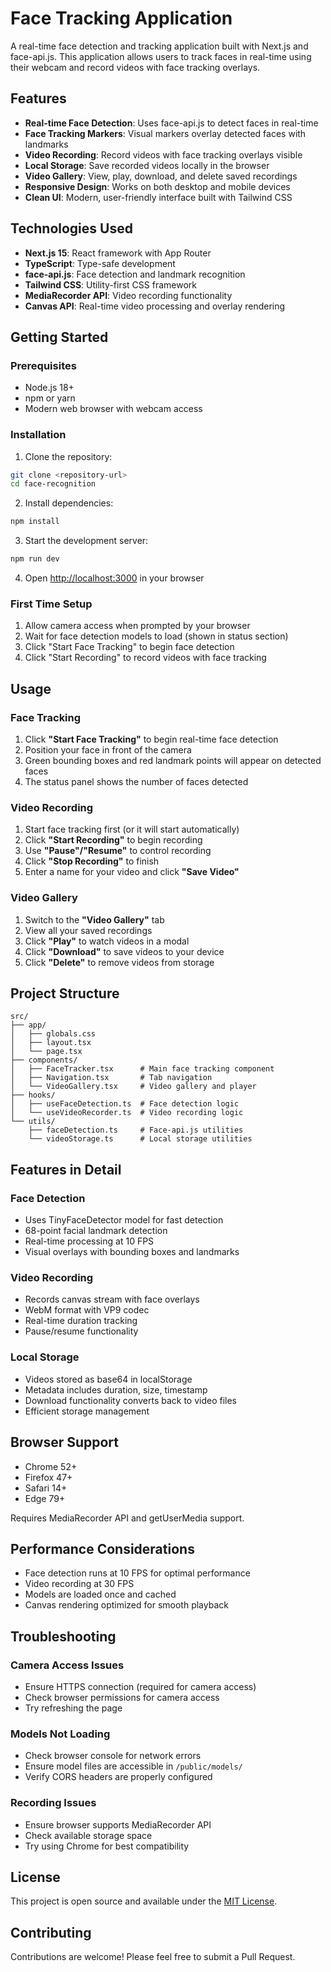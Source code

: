 # Face Tracking Application

A real-time face detection and tracking application built with Next.js and face-api.js. This application allows users to track faces in real-time using their webcam and record videos with face tracking overlays.

## Features

- **Real-time Face Detection**: Uses face-api.js to detect faces in real-time
- **Face Tracking Markers**: Visual markers overlay detected faces with landmarks
- **Video Recording**: Record videos with face tracking overlays visible
- **Local Storage**: Save recorded videos locally in the browser
- **Video Gallery**: View, play, download, and delete saved recordings
- **Responsive Design**: Works on both desktop and mobile devices
- **Clean UI**: Modern, user-friendly interface built with Tailwind CSS

## Technologies Used

- **Next.js 15**: React framework with App Router
- **TypeScript**: Type-safe development
- **face-api.js**: Face detection and landmark recognition
- **Tailwind CSS**: Utility-first CSS framework
- **MediaRecorder API**: Video recording functionality
- **Canvas API**: Real-time video processing and overlay rendering

## Getting Started

### Prerequisites

- Node.js 18+ 
- npm or yarn
- Modern web browser with webcam access

### Installation

1. Clone the repository:
```bash
git clone <repository-url>
cd face-recognition
```

2. Install dependencies:
```bash
npm install
```

3. Start the development server:
```bash
npm run dev
```

4. Open [http://localhost:3000](http://localhost:3000) in your browser

### First Time Setup

1. Allow camera access when prompted by your browser
2. Wait for face detection models to load (shown in status section)
3. Click "Start Face Tracking" to begin face detection
4. Click "Start Recording" to record videos with face tracking

## Usage

### Face Tracking

1. Click **"Start Face Tracking"** to begin real-time face detection
2. Position your face in front of the camera
3. Green bounding boxes and red landmark points will appear on detected faces
4. The status panel shows the number of faces detected

### Video Recording

1. Start face tracking first (or it will start automatically)
2. Click **"Start Recording"** to begin recording
3. Use **"Pause"/"Resume"** to control recording
4. Click **"Stop Recording"** to finish
5. Enter a name for your video and click **"Save Video"**

### Video Gallery

1. Switch to the **"Video Gallery"** tab
2. View all your saved recordings
3. Click **"Play"** to watch videos in a modal
4. Click **"Download"** to save videos to your device
5. Click **"Delete"** to remove videos from storage

## Project Structure

```
src/
├── app/
│   ├── globals.css
│   ├── layout.tsx
│   └── page.tsx
├── components/
│   ├── FaceTracker.tsx      # Main face tracking component
│   ├── Navigation.tsx       # Tab navigation
│   └── VideoGallery.tsx     # Video gallery and player
├── hooks/
│   ├── useFaceDetection.ts  # Face detection logic
│   └── useVideoRecorder.ts  # Video recording logic
└── utils/
    ├── faceDetection.ts     # Face-api.js utilities
    └── videoStorage.ts      # Local storage utilities
```

## Features in Detail

### Face Detection
- Uses TinyFaceDetector model for fast detection
- 68-point facial landmark detection
- Real-time processing at 10 FPS
- Visual overlays with bounding boxes and landmarks

### Video Recording
- Records canvas stream with face overlays
- WebM format with VP9 codec
- Real-time duration tracking
- Pause/resume functionality

### Local Storage
- Videos stored as base64 in localStorage
- Metadata includes duration, size, timestamp
- Download functionality converts back to video files
- Efficient storage management

## Browser Support

- Chrome 52+
- Firefox 47+
- Safari 14+
- Edge 79+

Requires MediaRecorder API and getUserMedia support.

## Performance Considerations

- Face detection runs at 10 FPS for optimal performance
- Video recording at 30 FPS
- Models are loaded once and cached
- Canvas rendering optimized for smooth playback

## Troubleshooting

### Camera Access Issues
- Ensure HTTPS connection (required for camera access)
- Check browser permissions for camera access
- Try refreshing the page

### Models Not Loading
- Check browser console for network errors
- Ensure model files are accessible in `/public/models/`
- Verify CORS headers are properly configured

### Recording Issues
- Ensure browser supports MediaRecorder API
- Check available storage space
- Try using Chrome for best compatibility

## License

This project is open source and available under the [MIT License](LICENSE).

## Contributing

Contributions are welcome! Please feel free to submit a Pull Request.
